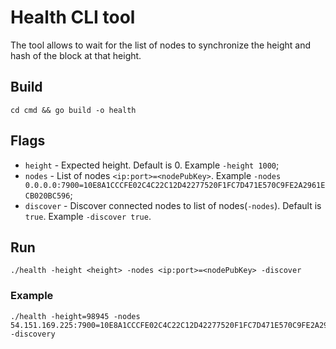 # Health CLI tool

The tool allows to wait for the list of nodes to synchronize the height and hash of the block at that height.

## Build

```shell
cd cmd && go build -o health
```

## Flags

- `height` - Expected height. Default is 0. Example `-height 1000`;
- `nodes` - List of nodes `<ip:port>=<nodePubKey>`. Example `-nodes 0.0.0.0:7900=10E8A1CCCFE02C4C22C12D42277520F1FC7D471E570C9FE2A2961ECB020BC596`;
- `discover` - Discover connected nodes to list of nodes(`-nodes`). Default is `true`. Example `-discover true`.

## Run

```shell
./health -height <height> -nodes <ip:port>=<nodePubKey> -discover
```

### Example

```shell
./health -height=98945 -nodes 54.151.169.225:7900=10E8A1CCCFE02C4C22C12D42277520F1FC7D471E570C9FE2A2961ECB020BC596 -discovery
```